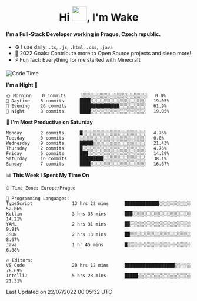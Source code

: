 <h1 align="center">Hi <img src="https://raw.githubusercontent.com/MrWakeCZ/MrWakeCZ/master/Hi.gif" width="40px" />, I'm Wake</h1>

#### I'm a Full-Stack Developer working in Prague, Czech republic.
- ⚙️ I use daily: `.ts`, `.js`, `.html`, `.css`, `.java`
- 🥅 2022 Goals: Contribute more to Open Source projects and sleep more!
- ⚡ Fun fact: Everything for me started with Minecraft

<!--START_SECTION:waka-->
![Code Time](http://img.shields.io/badge/Code%20Time-0%20secs-blue)

**I'm a Night 🦉** 

```text
🌞 Morning    0 commits      ░░░░░░░░░░░░░░░░░░░░░░░░░   0.0% 
🌆 Daytime    8 commits      ████░░░░░░░░░░░░░░░░░░░░░   19.05% 
🌃 Evening    26 commits     ███████████████░░░░░░░░░░   61.9% 
🌙 Night      8 commits      ████░░░░░░░░░░░░░░░░░░░░░   19.05%

```
📅 **I'm Most Productive on Saturday** 

```text
Monday       2 commits      █░░░░░░░░░░░░░░░░░░░░░░░░   4.76% 
Tuesday      0 commits      ░░░░░░░░░░░░░░░░░░░░░░░░░   0.0% 
Wednesday    9 commits      █████░░░░░░░░░░░░░░░░░░░░   21.43% 
Thursday     2 commits      █░░░░░░░░░░░░░░░░░░░░░░░░   4.76% 
Friday       6 commits      ███░░░░░░░░░░░░░░░░░░░░░░   14.29% 
Saturday     16 commits     █████████░░░░░░░░░░░░░░░░   38.1% 
Sunday       7 commits      ████░░░░░░░░░░░░░░░░░░░░░   16.67%

```


📊 **This Week I Spent My Time On** 

```text
⌚︎ Time Zone: Europe/Prague

💬 Programming Languages: 
TypeScript               13 hrs 22 mins      █████████████░░░░░░░░░░░░   52.06% 
Kotlin                   3 hrs 38 mins       ███░░░░░░░░░░░░░░░░░░░░░░   14.21% 
YAML                     2 hrs 31 mins       ██░░░░░░░░░░░░░░░░░░░░░░░   9.81% 
JSON                     2 hrs 13 mins       ██░░░░░░░░░░░░░░░░░░░░░░░   8.67% 
Java                     1 hr 45 mins        █░░░░░░░░░░░░░░░░░░░░░░░░   6.88%

🔥 Editors: 
VS Code                  20 hrs 12 mins      ███████████████████░░░░░░   78.69% 
IntelliJ                 5 hrs 28 mins       █████░░░░░░░░░░░░░░░░░░░░   21.31%

```


 Last Updated on 22/07/2022 00:05:32 UTC
<!--END_SECTION:waka-->
